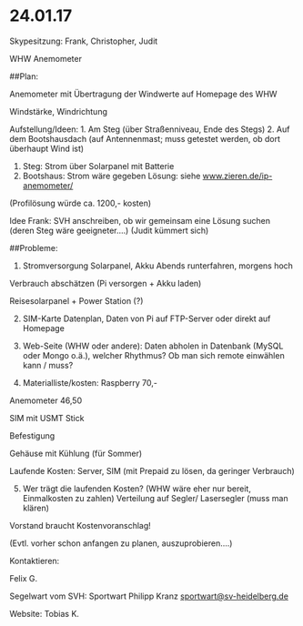 # 24.01.17

Skypesitzung: Frank, Christopher, Judit

WHW Anemometer

##Plan:

Anemometer mit Übertragung der Windwerte auf Homepage des WHW

Windstärke, Windrichtung

Aufstellung/Ideen: 1. Am Steg (über Straßenniveau, Ende des Stegs) 2. Auf dem Bootshausdach (auf Antennenmast; muss getestet werden, ob dort überhaupt Wind ist)

1. Steg: Strom über Solarpanel mit Batterie
2. Bootshaus: Strom wäre gegeben
Lösung: siehe www.zieren.de/ip-anemometer/  

(Profilösung würde ca. 1200,- kosten)

Idee Frank: SVH anschreiben, ob wir gemeinsam eine Lösung suchen (deren Steg wäre geeigneter….) (Judit kümmert sich)

##Probleme:

1. Stromversorgung
Solarpanel, Akku
Abends runterfahren, morgens hoch

Verbrauch abschätzen (Pi versorgen + Akku laden)

Reisesolarpanel + Power Station (?)

2. SIM-Karte
Datenplan, Daten von Pi auf FTP-Server oder direkt auf Homepage 

3. Web-Seite (WHW oder andere): Daten abholen in Datenbank (MySQL oder Mongo o.ä.), welcher Rhythmus?
Ob man sich remote einwählen kann / muss?

4. Materialliste/kosten:
Raspberry 70,-

Anemometer 46,50

SIM mit USMT Stick

Befestigung

Gehäuse mit Kühlung (für Sommer)

Laufende Kosten: Server, SIM (mit Prepaid zu lösen, da geringer Verbrauch)

5. Wer trägt die laufenden Kosten? (WHW wäre eher nur bereit, Einmalkosten zu zahlen) Verteilung auf Segler/ Lasersegler (muss man klären)
 

Vorstand braucht Kostenvoranschlag!

(Evtl. vorher schon anfangen zu planen, auszuprobieren….)


Kontaktieren:

Felix G.

Segelwart vom SVH: Sportwart Philipp Kranz sportwart@sv-heidelberg.de

Website: Tobias K.

 
